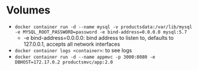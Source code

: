 # Volumes

- `docker container run -d --name mysql -v productsdata:/var/lib/mysql -e MYSQL_ROOT_PASSWORD=password -e bind-address=0.0.0.0 mysql:5.7`
  - -e bind-address=0.0.0.0: bind address to listen to, defaults to 127.0.0.1, accepts all network interfaces
- `docker container logs <container>`: to see logs
- `docker container run -d --name appmvc -p 3000:8080 -e DBHOST=172.17.0.2 productsmvc/app:2.0`
